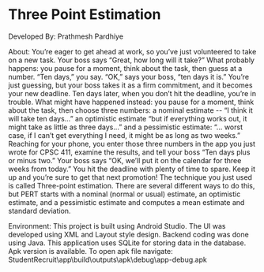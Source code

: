 # Three Point Estimation

Developed By: Prathmesh Pardhiye

About: You’re eager to get ahead at work, so you’ve just volunteered to take on a new task. Your boss says “Great, how long will it take?”
What probably happens: you pause for a moment, think about the task, then guess at a number. “Ten days,” you say. “OK,” says your boss, “ten days it is.” You’re just guessing, but your boss takes it as a firm commitment, and it becomes your new deadline. Ten days later, when you don’t hit the deadline, you’re in trouble.
What might have happened instead: you pause for a moment, think about the task, then choose three numbers: a nominal estimate -- “I think it will take ten days…” an optimistic estimate “but if everything works out, it might take as little as three days...” and a pessimistic estimate: “... worst case, if I can’t get everything I need, it might be as long as two weeks.”  Reaching for your phone, you enter those three numbers in the app you just wrote for CPSC 411, examine the results, and tell your boss “Ten days plus or minus two.” Your boss says “OK, we’ll put it on the calendar for three weeks from today.”  You hit the deadline with plenty of time to spare. Keep it up and you’re sure to get that next promotion!
The technique you just used is called Three-point estimation. There are several different ways to do this, but PERT starts with a nominal (normal or usual) estimate, an optimistic estimate, and a pessimistic estimate and computes a mean estimate and standard deviation.

Environment: This project is built using Android Studio. The UI was developed using XML and Layout style design. Backend coding was done using Java. This application uses SQLite for storing data in the database. Apk version is available. To open apk file navigate: StudentRecruit\app\build\outputs\apk\debug\app-debug.apk
